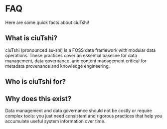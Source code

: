 # FAQ

Here are some quick facts about ciuTshi!

## What is ciuTshi?

ciuTshi (pronounced su-shi) is a FOSS data framework with modular data operations. These practices cover an essential baseline for data management, data governance, and content management critical for metadata provenance and knowledge engineering.

## Who is ciuTshi for?



## Why does this exist?

Data management and data governance should not be costly or require complex tools: you just need consistent and rigorous practices that help you accumulate useful system information over time.
